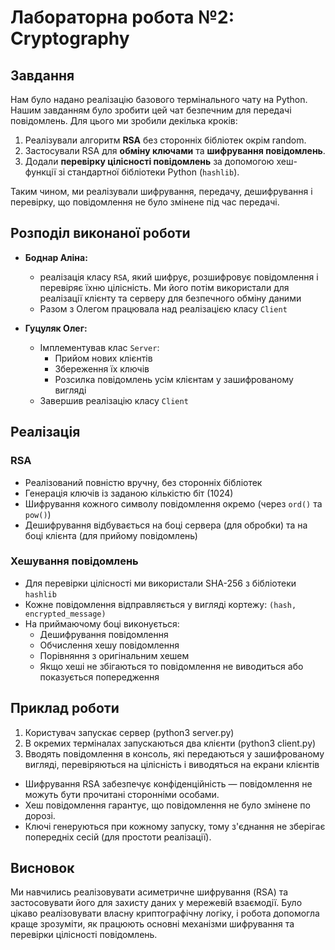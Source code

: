 # Лабораторна робота №2: Cryptography

## Завдання

Нам було надано реалізацію базового термінального чату на Python. Нашим завданням було зробити цей чат безпечним для передачі повідомлень. Для цього ми зробили декілька кроків:

1. Реалізували алгоритм **RSA** без сторонніх бібліотек окрім random.
2. Застосували RSA для **обміну ключами** та **шифрування повідомлень**.
3. Додали **перевірку цілісності повідомлень** за допомогою хеш-функції зі стандартної бібліотеки Python (`hashlib`).

Таким чином, ми реалізували шифрування, передачу, дешифрування і перевірку, що повідомлення не було змінене під час передачі.


## Розподіл виконаної роботи

- **Боднар Аліна:**
  - реалізація класу `RSA`, який шифрує, розшифровує повідомлення і перевіряє їхню цілісність. Ми його потім використали для реалізації клієнту та серверу для безпечного обміну даними
  - Разом з Олегом працювала над реалізацією класу `Client`

- **Гуцуляк Олег:**
  - Імплементував клас `Server`:
    - Прийом нових клієнтів
    - Збереження їх ключів
    - Розсилка повідомлень усім клієнтам у зашифрованому вигляді
  - Завершив реалізацію класу `Client`


## Реалізація

### RSA

- Реалізований повністю вручну, без сторонніх бібліотек
- Генерація ключів із заданою кількістю біт (1024)
- Шифрування кожного символу повідомлення окремо (через `ord()` та `pow()`)
- Дешифрування відбувається на боці сервера (для обробки) та на боці клієнта (для прийому повідомлень)

### Хешування повідомлень

- Для перевірки цілісності ми використали SHA-256 з бібліотеки `hashlib`
- Кожне повідомлення відправляється у вигляді кортежу: `(hash, encrypted_message)`
- На приймаючому боці виконується:
  - Дешифрування повідомлення
  - Обчислення хешу повідомлення
  - Порівняння з оригінальним хешем
  - Якщо хеші не збігаються то повідомлення не виводиться або показується попередження


## Приклад роботи

1. Користувач запускає сервер (python3 server.py)
2. В окремих терміналах запускаються два клієнти (python3 client.py)
3. Вводять повідомлення в консоль, які передаються у зашифрованому вигляді, перевіряються на цілісність і виводяться на екрани клієнтів


- Шифрування RSA забезпечує конфіденційність — повідомлення не можуть бути прочитані сторонніми особами.
- Хеш повідомлення гарантує, що повідомлення не було змінене по дорозі.
- Ключі генеруються при кожному запуску, тому з'єднання не зберігає попередніх сесій (для простоти реалізації).


## Висновок

Ми навчились реалізовувати асиметричне шифрування (RSA) та застосовувати його для захисту даних у мережевій взаємодії. Було цікаво реалізовувати власну криптографічну логіку, і робота допомогла краще зрозуміти, як працюють основні механізми шифрування та перевірки цілісності повідомлень.


